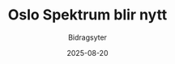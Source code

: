 ---
title: "Oslo Spektrum blir nytt"
date: "2025-08-20"
excerpt: "Og det blir høyt! Planene er nå vedtatt, og rivingen er i gang."
author: "Bidragsyter"
image: "/4.webp"
---